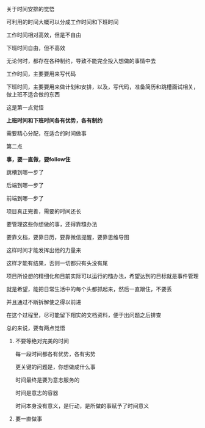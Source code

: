 关于时间安排的觉悟

可利用的时间大概可以分成工作时间和下班时间

工作时间相对高效，但是不自由

下班时间自由，但不高效

无论何时，都存在各种制约，导致不能完全投入想做的事情中去



工作时间，主要要用来写代码

下班时间，主要要用来做计划和安排，以及，写代码，准备简历和跳槽面试相关，做上班不适合做的东西



这是第一点觉悟

**上班时间和下班时间各有优势，各有制约**

需要精心分配，在适合的时间做事



第二点

**事，要一直做，要follow住**

跳槽到哪一步了

后端到哪一步了

前端到哪一步了



项目真正完善，需要的时间还长

要管理这些你想做的事，还得靠糙办法

要靠文档，要靠日历，要靠微信提醒，要靠思维导图



这样时间才能发挥出他的力量来

这样才能有结果，否则一切都只有头没有尾



项目所设想的精细化和目前实际可以运行的糙办法，希望达到的目标就是事件管理

就是希望，能把日常生活中的每个头都抓起来，然后一直跟住，不要丢

并且通过不断拆解使之得以前进



在这个过程里，尽可能留下翔实的文档资料，便于出问题之后排查







总的来说，要有两点觉悟

1. 不要等绝对完美的时间

   每一段时间都各有优势，各有劣势

   更关键的问题是，你想做成什么事

   时间最终是要为意志服务的

   时间是意志的容器

   时间本身没有意义，是行动，是所做的事赋予了时间意义

2. 要一直做事